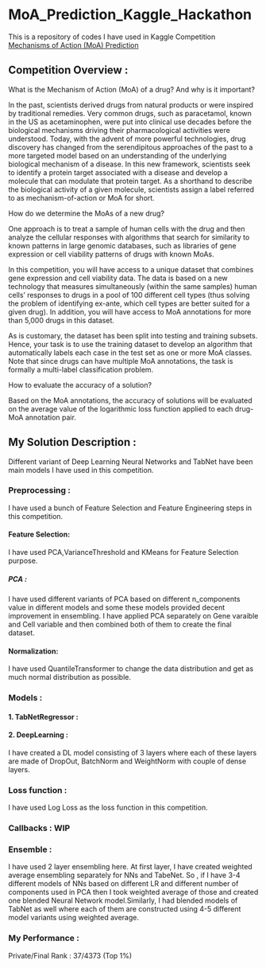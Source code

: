 # MoA_Prediction_Kaggle_Hackathon
This is a repository of codes I have used in Kaggle Competition [Mechanisms of Action (MoA) Prediction](https://www.kaggle.com/c/lish-moa)

## Competition Overview :
What is the Mechanism of Action (MoA) of a drug? And why is it important?

In the past, scientists derived drugs from natural products or were inspired by traditional remedies. Very common drugs, such as paracetamol, known in the US as acetaminophen, were put into clinical use decades before the biological mechanisms driving their pharmacological activities were understood. Today, with the advent of more powerful technologies, drug discovery has changed from the serendipitous approaches of the past to a more targeted model based on an understanding of the underlying biological mechanism of a disease. In this new framework, scientists seek to identify a protein target associated with a disease and develop a molecule that can modulate that protein target. As a shorthand to describe the biological activity of a given molecule, scientists assign a label referred to as mechanism-of-action or MoA for short.

How do we determine the MoAs of a new drug?

One approach is to treat a sample of human cells with the drug and then analyze the cellular responses with algorithms that search for similarity to known patterns in large genomic databases, such as libraries of gene expression or cell viability patterns of drugs with known MoAs.

In this competition, you will have access to a unique dataset that combines gene expression and cell viability data. The data is based on a new technology that measures simultaneously (within the same samples) human cells’ responses to drugs in a pool of 100 different cell types (thus solving the problem of identifying ex-ante, which cell types are better suited for a given drug). In addition, you will have access to MoA annotations for more than 5,000 drugs in this dataset.

As is customary, the dataset has been split into testing and training subsets. Hence, your task is to use the training dataset to develop an algorithm that automatically labels each case in the test set as one or more MoA classes. Note that since drugs can have multiple MoA annotations, the task is formally a multi-label classification problem.

How to evaluate the accuracy of a solution?

Based on the MoA annotations, the accuracy of solutions will be evaluated on the average value of the logarithmic loss function applied to each drug-MoA annotation pair.

## My Solution Description :
Different variant of Deep Learning Neural Networks and TabNet have been main models I have used in this competition.

### Preprocessing : 
I have used a bunch of Feature Selection and Feature Engineering steps in this competition.
#### Feature Selection:
I have used PCA,VarianceThreshold and KMeans for Feature Selection purpose.
##### PCA : 
I have used different variants of PCA based on different n_components value in different models and some these models provided decent improvement in ensembling.
I have applied PCA separately on Gene varaible and Cell variable and then combined both of them to create the final dataset.
#### Normalization:
I have used QuantileTransformer to change the data distribution and get as much normal distribution as possible.

### Models :
#### 1. TabNetRegressor :
#### 2. DeepLearning : 
I have created a DL model consisting of 3 layers where each of these layers are made of DropOut, BatchNorm and WeightNorm with couple of dense layers.

### Loss function : 
I have used Log Loss as the loss function in this competition.

### Callbacks : WIP 

### Ensemble : 
I have used 2 layer ensembling here. At first layer, I have created weighted average ensembling separately for NNs and TabeNet.
So , if I have 3-4 different models of NNs based on different LR and different number of components used in PCA then I took weighted average of those and created one blended Neural Network model.Similarly, I had blended models of TabNet as well where each of them are constructed using 4-5 different model variants using weighted average.

### My Performance : 
  Private/Final Rank : 37/4373 (Top 1%)
